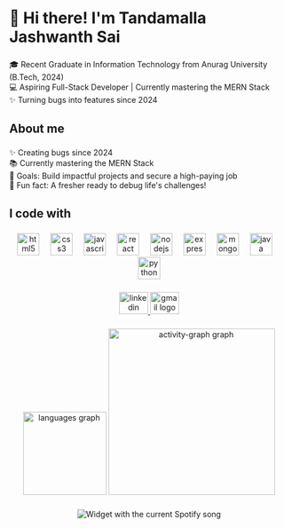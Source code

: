 <h1 align="left">👋 Hi there! I'm Tandamalla Jashwanth Sai</h1>

###

<p align="left">🎓 Recent Graduate in Information Technology from Anurag University (B.Tech, 2024)<br>💻 Aspiring Full-Stack Developer | Currently mastering the MERN Stack<br>✨ Turning bugs into features since 2024</p>

###

<h2 align="left">About me</h2>

###

<p align="left">✨ Creating bugs since 2024<br>📚 Currently mastering the MERN Stack<br>🎯 Goals: Build impactful projects and secure a high-paying job<br>🎲 Fun fact: A fresher ready to debug life's challenges!</p>

###

<h2 align="left">I code with</h2>

###

<div align="center">
  <img src="https://cdn.jsdelivr.net/gh/devicons/devicon/icons/html5/html5-original.svg" height="40" alt="html5 logo"  />
  <img width="12" />
  <img src="https://cdn.jsdelivr.net/gh/devicons/devicon/icons/css3/css3-original.svg" height="40" alt="css3 logo"  />
  <img width="12" />
  <img src="https://cdn.jsdelivr.net/gh/devicons/devicon/icons/javascript/javascript-original.svg" height="40" alt="javascript logo"  />
  <img width="12" />
  <img src="https://cdn.jsdelivr.net/gh/devicons/devicon/icons/react/react-original.svg" height="40" alt="react logo"  />
  <img width="12" />
  <img src="https://cdn.jsdelivr.net/gh/devicons/devicon/icons/nodejs/nodejs-original.svg" height="40" alt="nodejs logo"  />
  <img width="12" />
  <img src="https://cdn.jsdelivr.net/gh/devicons/devicon/icons/express/express-original.svg" height="40" alt="express logo"  />
  <img width="12" />
  <img src="https://cdn.jsdelivr.net/gh/devicons/devicon/icons/mongodb/mongodb-original.svg" height="40" alt="mongodb logo"  />
  <img width="12" />
  <img src="https://cdn.jsdelivr.net/gh/devicons/devicon/icons/java/java-original.svg" height="40" alt="java logo"  />
  <img width="12" />
  <img src="https://cdn.jsdelivr.net/gh/devicons/devicon/icons/python/python-original.svg" height="40" alt="python logo"  />
</div>

###

<div align="center">
  <a href="https://www.linkedin.com/in/jashwanth-sai-tandamalla-0725js" target="_blank">
    <img src="https://raw.githubusercontent.com/maurodesouza/profile-readme-generator/master/src/assets/icons/social/linkedin/default.svg" width="52" height="40" alt="linkedin logo"  />
  </a>
  <a href="jashwanthsai07251@gmail.com" target="_blank">
    <img src="https://raw.githubusercontent.com/maurodesouza/profile-readme-generator/master/src/assets/icons/social/gmail/default.svg" width="52" height="40" alt="gmail logo"  />
  </a>
</div>

###

<div align="center">
  <img src="https://github-readme-stats.vercel.app/api/top-langs?username=jashwanth0725&locale=en&hide_title=false&layout=compact&card_width=320&langs_count=5&theme=dracula&hide_border=false&order=2" height="150" alt="languages graph"  />
  <img src="https://github-readme-activity-graph.vercel.app/graph?username=jashwanth0725&radius=16&theme=react&area=true&order=5" height="300" alt="activity-graph graph"  />
</div>

###

<div align="center">
  <img src="https://camo.githubusercontent.com/aa886544400788bb825d0a1a9cd986e68c56d6b79d8edf2e1cc1dcf3b18369ea/68747470733a2f2f7474686e2e707974686f6e616e7977686572652e636f6d3f7468656d653d6461726b?theme=dark&spin=true&rainbow=false&scan=false" alt="Widget with the current Spotify song"  />
</div>

###
